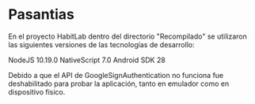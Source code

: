 # Pasantias

En el proyecto HabitLab dentro del directorio "Recompilado"
se utilizaron las siguientes versiones de las tecnologías
de desarrollo:

NodeJS 10.19.0
NativeScript 7.0
Android SDK 28 

Debido a que el API de GoogleSignAuthentication no funciona
fue deshabilitado para probar la aplicación, tanto en 
emulador como en dispositivo físico.
